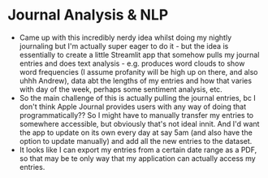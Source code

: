 # Journal Analysis & NLP

* Came up with this incredibly nerdy idea whilst doing my nightly journaling but I'm actually super eager to do it - but the idea is essentially to create a little Streamlit app that somehow pulls my journal entries and does text analysis - e.g. produces word clouds to show word frequencies (I assume profanity will be high up on there, and also uhhh Andrew), data abt the lengths of my entries and how that varies with day of the week, perhaps some sentiment analysis, etc. 
* So the main challenge of this is actually pulling the journal entries, bc I don't think Apple Journal provides users with any way of doing that programmatically?? So I might have to manually transfer my entries to somewhere accessible, but obviously that's not ideal innit. And I'd want the app to update on its own every day at say 5am (and also have the option to update manually) and add all the new entries to the dataset.
* It looks like I can export my entries from a certain date range as a PDF, so that may be te only way that my application can actually access my entries.